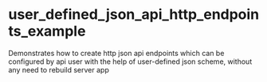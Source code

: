 # user_defined_json_api_http_endpoints_example
Demonstrates how to create http json api endpoints which can be configured by api user with the help of user-defined json scheme, without any need to rebuild server app
